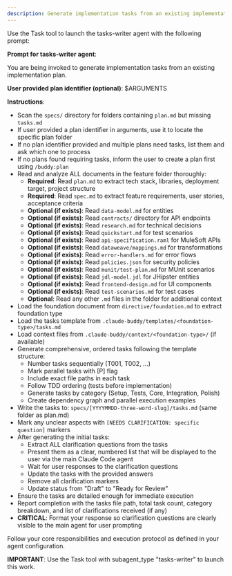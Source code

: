 ```yaml
---
description: Generate implementation tasks from an existing implementation plan and design documents.
---
```


Use the Task tool to launch the tasks-writer agent with the following prompt:

**Prompt for tasks-writer agent**:

You are being invoked to generate implementation tasks from an existing implementation plan.

**User provided plan identifier (optional)**: $ARGUMENTS

**Instructions**:
- Scan the `specs/` directory for folders containing `plan.md` but missing `tasks.md`
- If user provided a plan identifier in arguments, use it to locate the specific plan folder
- If no plan identifier provided and multiple plans need tasks, list them and ask which one to process
- If no plans found requiring tasks, inform the user to create a plan first using `/buddy:plan`
- Read and analyze ALL documents in the feature folder thoroughly:
  - **Required**: Read `plan.md` to extract tech stack, libraries, deployment target, project structure
  - **Required**: Read `spec.md` to extract feature requirements, user stories, acceptance criteria
  - **Optional (if exists)**: Read `data-model.md` for entities
  - **Optional (if exists)**: Read `contracts/` directory for API endpoints
  - **Optional (if exists)**: Read `research.md` for technical decisions
  - **Optional (if exists)**: Read `quickstart.md` for test scenarios
  - **Optional (if exists)**: Read `api-specification.raml` for MuleSoft APIs
  - **Optional (if exists)**: Read `dataweave/mappings.md` for transformations
  - **Optional (if exists)**: Read `error-handlers.md` for error flows
  - **Optional (if exists)**: Read `policies.json` for security policies
  - **Optional (if exists)**: Read `munit/test-plan.md` for MUnit scenarios
  - **Optional (if exists)**: Read `jdl-model.jdl` for JHipster entities
  - **Optional (if exists)**: Read `frontend-design.md` for UI components
  - **Optional (if exists)**: Read `test-scenarios.md` for test cases
  - **Optional**: Read any other `.md` files in the folder for additional context
- Load the foundation document from `directive/foundation.md` to extract foundation type
- Load the tasks template from `.claude-buddy/templates/<foundation-type>/tasks.md`
- Load context files from `.claude-buddy/context/<foundation-type>/` (if available)
- Generate comprehensive, ordered tasks following the template structure:
  - Number tasks sequentially (T001, T002, ...)
  - Mark parallel tasks with [P] flag
  - Include exact file paths in each task
  - Follow TDD ordering (tests before implementation)
  - Generate tasks by category (Setup, Tests, Core, Integration, Polish)
  - Create dependency graph and parallel execution examples
- Write the tasks to: `specs/[YYYYMMDD-three-word-slug]/tasks.md` (same folder as plan.md)
- Mark any unclear aspects with `[NEEDS CLARIFICATION: specific question]` markers
- After generating the initial tasks:
  - Extract ALL clarification questions from the tasks
  - Present them as a clear, numbered list that will be displayed to the user via the main Claude Code agent
  - Wait for user responses to the clarification questions
  - Update the tasks with the provided answers
  - Remove all clarification markers
  - Update status from "Draft" to "Ready for Review"
- Ensure the tasks are detailed enough for immediate execution
- Report completion with the tasks file path, total task count, category breakdown, and list of clarifications received (if any)
- **CRITICAL**: Format your response so clarification questions are clearly visible to the main agent for user prompting

Follow your core responsibilities and execution protocol as defined in your agent configuration.

**IMPORTANT**: Use the Task tool with subagent_type "tasks-writer" to launch this work.
